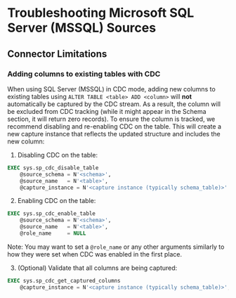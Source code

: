 # Troubleshooting Microsoft SQL Server (MSSQL) Sources

## Connector Limitations

### Adding columns to existing tables with CDC

When using SQL Server (MSSQL) in CDC mode, adding new columns to existing tables using `ALTER TABLE <table> ADD <column>` 
will **not** automatically be captured by the CDC stream. As a result, the column will be excluded from CDC tracking 
(while it might appear in the Schema section, it will return zero records). To ensure the column is tracked, 
we recommend disabling and re-enabling CDC on the table. This will create a new capture instance that reflects 
the updated structure and includes the new column:

1. Disabling CDC on the table:
```sql
EXEC sys.sp_cdc_disable_table
    @source_schema = N'<schema>',
    @source_name   = N'<table>',
    @capture_instance = N'<capture instance (typically schema_table)>'
```
2. Enabling CDC on the table:
```sql
EXEC sys.sp_cdc_enable_table
    @source_schema = N'<schema>',
    @source_name   = N'<table>',
    @role_name     = NULL
```
Note: You may want to set a `@role_name` or any other arguments similarly to how they were set when CDC was enabled in the first place.

3. (Optional) Validate that all columns are being captured:
```sql
EXEC sys.sp_cdc_get_captured_columns 
    @capture_instance = N'<capture instance (typically schema_table)>';
```

